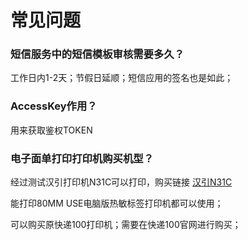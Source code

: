# 常见问题

### 短信服务中的短信模板审核需要多久？

工作日内1-2天；节假日延顺；短信应用的签名也是如此；

### AccessKey作用？

用来获取鉴权TOKEN

### 电子面单打印打印机购买机型？

经过测试汉引打印机N31C可以打印，购买链接 [汉引N31C](https://union-click.jd.com/jdc?e=618%7Cpc%7C&p=JF8BAN8JK1olXwcKUFpbCkoXAl8PHFIXXwYGUlZbDHtTXDdWRGtMGENDFlVDFhNSVzMXQA4KD1heSllaAUkVA2sOE10RQl9HCANtcyhkRBx6GjNwR1J7Px0rVx1kHThpa1cZbQcyV19dDEoSBGsMHWslXQEyFTBdCUkWAGgAGmsUbQYFXVtfCEMVAG8OHVolWgYLZAUIZk5DBGhcGA8dWlIGBw1tOHsUM2gIEk8TL0dQQFgvOHsXM2w4G1oVVQUCVVdaD0MLA28MGl8UQQYFXVtfCEMUBGoOGl4lXwcDUFdtOHsn)

能打印80MM USE电脑版热敏标签打印机都可以使用；

可以购买原快递100打印机；需要在快递100官网进行购买；
